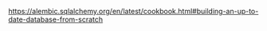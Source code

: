 https://alembic.sqlalchemy.org/en/latest/cookbook.html#building-an-up-to-date-database-from-scratch


